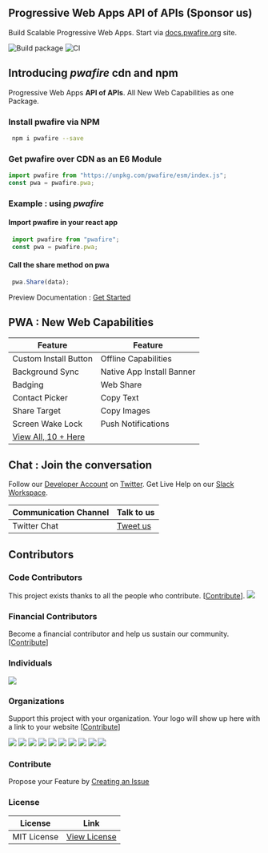 ## Progressive Web Apps API of APIs (Sponsor us)

Build Scalable Progressive Web Apps. Start via [docs.pwafire.org](https://docs.pwafire.org/get-started) site.

<span>![Build package](https://github.com/pwafire/pwafire/workflows/Build%20package/badge.svg)</span> <span><img src="https://img.shields.io/npm/dm/pwafire" alt="CI" /></span>

## Introducing *pwafire* cdn and npm 

Progressive Web Apps **API of APIs**. All New Web Capabilities as one Package.

### Install pwafire via NPM

```bash
 npm i pwafire --save
```

### Get pwafire over CDN as an E6 Module

```js
import pwafire from "https://unpkg.com/pwafire/esm/index.js";
const pwa = pwafire.pwa;
```

### Example : using *pwafire*

#### Import pwafire in your react app

```js
 import pwafire from "pwafire";
 const pwa = pwafire.pwa;
```
#### Call the share method on pwa

```js
 pwa.Share(data);
```
Preview Documentation : [Get Started](https://docs.pwafire.org/get-started)

## PWA : New Web Capabilities

| Feature | Feature |
| --- | --- |
| Custom Install Button | Offline Capabilities | 
Background Sync | Native App Install Banner | 
| Badging |  Web Share | 
| Contact Picker |  Copy Text | 
| Share Target |  Copy Images | 
|  Screen Wake Lock | Push Notifications
| [View All, 10 + Here](https://github.com/pwafire/pwafire/tree/master/packages#install-pwafire-via-npm)|

## Chat : Join the conversation 

Follow our [Developer Account](https://twitter.com/pwafire) on [Twitter](https://twitter.com/pwafire). Get Live Help on our [Slack Workspace](https://join.slack.com/t/pwafire/shared_invite/enQtMjk1MjUzNDY5NDkyLWQzYTFhOTNjMTU2NzBjMTBhMjZkNDJkOTY0YzgxYWViNTI4YzgyZDUxNGIyYzlkM2RiZjc2NTAwMzRhMmZkZmI). 

| Communication Channel | Talk to us |
| --- | --- |
| Twitter Chat | [Tweet us](https://twitter.com/pwafire) |

## Contributors

### Code Contributors

This project exists thanks to all the people who contribute. [[Contribute](CONTRIBUTING.md)].
<a href="https://github.com/pwafire/pwafire/graphs/contributors"><img src="https://opencollective.com/pwafire/contributors.svg?width=890&button=false" /></a>

### Financial Contributors

Become a financial contributor and help us sustain our community. [[Contribute](https://opencollective.com/pwafire/contribute)]

### Individuals

<a href="https://opencollective.com/pwafire"><img src="https://opencollective.com/pwafire/individuals.svg?width=890"></a>

### Organizations

Support this project with your organization. Your logo will show up here with a link to your website [[Contribute](https://opencollective.com/pwafire/contribute)]

<a href="https://opencollective.com/pwafire/organization/0/website"><img src="https://opencollective.com/pwafire/organization/0/avatar.svg"></a>
<a href="https://opencollective.com/pwafire/organization/1/website"><img src="https://opencollective.com/pwafire/organization/1/avatar.svg"></a>
<a href="https://opencollective.com/pwafire/organization/2/website"><img src="https://opencollective.com/pwafire/organization/2/avatar.svg"></a>
<a href="https://opencollective.com/pwafire/organization/3/website"><img src="https://opencollective.com/pwafire/organization/3/avatar.svg"></a>
<a href="https://opencollective.com/pwafire/organization/4/website"><img src="https://opencollective.com/pwafire/organization/4/avatar.svg"></a>
<a href="https://opencollective.com/pwafire/organization/5/website"><img src="https://opencollective.com/pwafire/organization/5/avatar.svg"></a>
<a href="https://opencollective.com/pwafire/organization/6/website"><img src="https://opencollective.com/pwafire/organization/6/avatar.svg"></a>
<a href="https://opencollective.com/pwafire/organization/7/website"><img src="https://opencollective.com/pwafire/organization/7/avatar.svg"></a>
<a href="https://opencollective.com/pwafire/organization/8/website"><img src="https://opencollective.com/pwafire/organization/8/avatar.svg"></a>
<a href="https://opencollective.com/pwafire/organization/9/website"><img src="https://opencollective.com/pwafire/organization/9/avatar.svg"></a>


### Contribute
Propose your Feature by [Creating an Issue](https://github.com/pwafire/pwafire/issues/new)

### License
| License | Link |
| --- | --- |
| MIT License | [View License](https://github.com/pwafire/pwafire/blob/master/.github/LICENSE) |
